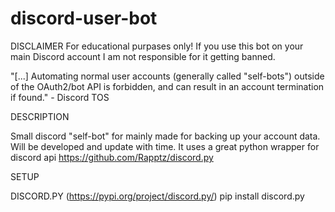 # discord-user-bot


DISCLAIMER
For educational purpases only! If you use this bot on your main Discord account I am not responsible for it getting banned. 

"[...] Automating normal user accounts (generally called "self-bots") outside of the OAuth2/bot API is forbidden, and can result in an account termination if found." - Discord TOS

DESCRIPTION

Small discord "self-bot" for mainly made for backing up your account data. Will be developed and update with time. It uses a great python wrapper for discord api https://github.com/Rapptz/discord.py

SETUP

DISCORD.PY (https://pypi.org/project/discord.py/) pip install discord.py
